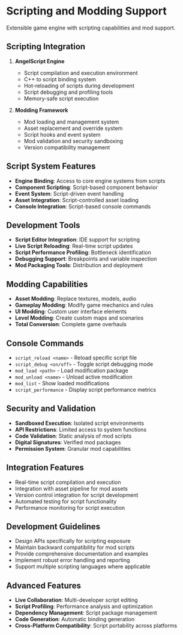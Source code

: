 # Scripting and Modding Support
Extensible game engine with scripting capabilities and mod support.

## Scripting Integration
1. **AngelScript Engine**
   - Script compilation and execution environment
   - C++ to script binding system
   - Hot-reloading of scripts during development
   - Script debugging and profiling tools
   - Memory-safe script execution

2. **Modding Framework**
   - Mod loading and management system
   - Asset replacement and override system
   - Script hooks and event system
   - Mod validation and security sandboxing
   - Version compatibility management

## Script System Features
- **Engine Binding**: Access to core engine systems from scripts
- **Component Scripting**: Script-based component behavior
- **Event System**: Script-driven event handling
- **Asset Integration**: Script-controlled asset loading
- **Console Integration**: Script-based console commands

## Development Tools
- **Script Editor Integration**: IDE support for scripting
- **Live Script Reloading**: Real-time script updates
- **Script Performance Profiling**: Bottleneck identification
- **Debugging Support**: Breakpoints and variable inspection
- **Mod Packaging Tools**: Distribution and deployment

## Modding Capabilities
- **Asset Modding**: Replace textures, models, audio
- **Gameplay Modding**: Modify game mechanics and rules
- **UI Modding**: Custom user interface elements
- **Level Modding**: Create custom maps and scenarios
- **Total Conversion**: Complete game overhauls

## Console Commands
- `script_reload <name>` - Reload specific script file
- `script_debug <on/off>` - Toggle script debugging mode
- `mod_load <path>` - Load modification package
- `mod_unload <name>` - Unload active modification
- `mod_list` - Show loaded modifications
- `script_performance` - Display script performance metrics

## Security and Validation
- **Sandboxed Execution**: Isolated script environments
- **API Restrictions**: Limited access to system functions
- **Code Validation**: Static analysis of mod scripts
- **Digital Signatures**: Verified mod packages
- **Permission System**: Granular mod capabilities

## Integration Features
- Real-time script compilation and execution
- Integration with asset pipeline for mod assets
- Version control integration for script development
- Automated testing for script functionality
- Performance monitoring for script execution

## Development Guidelines
- Design APIs specifically for scripting exposure
- Maintain backward compatibility for mod scripts
- Provide comprehensive documentation and examples
- Implement robust error handling and reporting
- Support multiple scripting languages where applicable

## Advanced Features
- **Live Collaboration**: Multi-developer script editing
- **Script Profiling**: Performance analysis and optimization
- **Dependency Management**: Script package management
- **Code Generation**: Automatic binding generation
- **Cross-Platform Compatibility**: Script portability across platforms